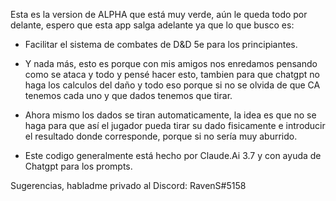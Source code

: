 Esta es la version de ALPHA que está muy verde, aún le queda todo por delante, espero que esta app salga adelante ya que lo que busco es:

- Facilitar el sistema de combates de D&D 5e para los principiantes.
- Y nada más, esto es porque con mis amigos nos enredamos pensando como se ataca y todo y pensé hacer esto, tambien para que chatgpt no haga los calculos del daño y todo eso porque si no se olvida de que CA tenemos cada uno y que dados tenemos que tirar.
- Ahora mismo los dados se tiran automaticamente, la idea es que no se haga para que así el jugador pueda tirar su dado fisicamente e introducir el resultado donde corresponde, porque si no sería muy aburrido.

- Este codigo generalmente está hecho por Claude.Ai 3.7 y con ayuda de Chatgpt para los prompts.

Sugerencias, habladme privado al Discord: RavenS#5158
